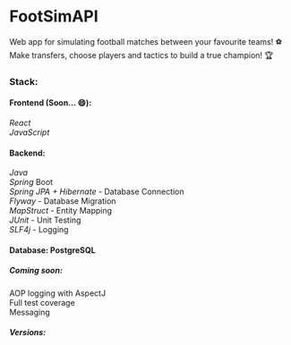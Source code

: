 # FootSimAPI
Web app for simulating football matches between your favourite teams! ⚽ </br>
Make transfers, choose players and tactics to build a true champion! 🏆 </br>

### Stack:
#### Frontend (Soon... 😄):
_React_ </br>
_JavaScript_ </br>
#### Backend:
_Java_ </br>
_Spring_ Boot </br>
_Spring JPA + Hibernate_ - Database Connection </br>
_Flyway_ - Database Migration </br>
_MapStruct_ - Entity Mapping </br>
_JUnit_ - Unit Testing </br>
_SLF4j_ - Logging </br>
#### Database: PostgreSQL

##### Coming soon:
AOP logging with AspectJ </br>
Full test coverage </br>
Messaging </br>

##### Versions: 

